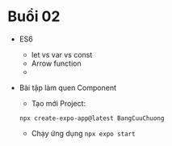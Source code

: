 # Buổi 02

- ES6

  - let vs var vs const
  - Arrow function
  -

- Bài tập làm quen Component
  - Tạo mới Project:
  ```
  npx create-expo-app@latest BangCuuChuong
  ```
  - Chạy ứng dụng
    `npx expo start`
